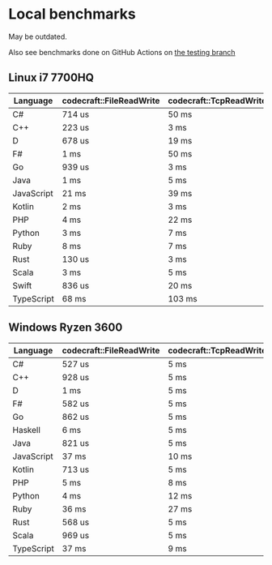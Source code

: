 # Local benchmarks

May be outdated.

Also see benchmarks done on GitHub Actions on [the testing branch](https://github.com/kuviman/trans-gen/tree/testing)

## Linux i7 7700HQ

| Language | codecraft::FileReadWrite | codecraft::TcpReadWrite | example::FileReadWrite | example::TcpReadWrite |
| - | --- | --- | --- | --- |
| C# | 714 us | 50 ms | 459 us | 567 us |
| C++ | 223 us | 3 ms | 26 us | 135 us |
| D | 678 us | 19 ms | 30 us | 362 us |
| F# | 1 ms | 50 ms | 581 us | 397 us |
| Go | 939 us | 3 ms | 431 us | 217 us |
| Java | 1 ms | 5 ms | 974 us | 174 us |
| JavaScript | 21 ms | 39 ms | 1 ms | 744 us |
| Kotlin | 2 ms | 3 ms | 1 ms | 203 us |
| PHP | 4 ms | 22 ms | 196 us | 404 us |
| Python | 3 ms | 7 ms | 229 us | 405 us |
| Ruby | 8 ms | 7 ms | 501 us | 194 us |
| Rust | 130 us | 3 ms | 16 us | 128 us |
| Scala | 3 ms | 5 ms | 2 ms | 566 us |
| Swift | 836 us | 20 ms | 57 us | 381 us |
| TypeScript | 68 ms | 103 ms | 1 ms | 1 ms |

## Windows Ryzen 3600

| Language | codecraft::FileReadWrite | codecraft::TcpReadWrite | example::FileReadWrite | example::TcpReadWrite |
| - | --- | --- | --- | --- |
| C# | 527 us | 5 ms | 269 us | 59 us |
| C++ | 928 us | 5 ms | 424 us | 45 us |
| D | 1 ms | 5 ms | 386 us | 65 us |
| F# | 582 us | 5 ms | 290 us | 77 us |
| Go | 862 us | 5 ms | 339 us | 51 us |
| Haskell | 6 ms | 5 ms | 1 ms | 61 us |
| Java | 821 us | 5 ms | 355 us | 89 us |
| JavaScript | 37 ms | 10 ms | 647 us | 204 us |
| Kotlin | 713 us | 5 ms | 347 us | 106 us |
| PHP | 5 ms | 8 ms | 224 us | 78 us |
| Python | 4 ms | 12 ms | 372 us | 147 us |
| Ruby | 36 ms | 27 ms | 959 us | 15 ms |
| Rust | 568 us | 5 ms | 439 us | 44 us |
| Scala | 969 us | 5 ms | 497 us | 152 us |
| TypeScript | 37 ms | 9 ms | 645 us | 195 us |